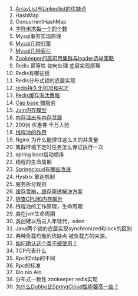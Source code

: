 1. [ArrayList与Linkedlist的优缺点](java/ArrayList与Linkedlist的优缺点.MD)
2. HashMap
3. ConcurrentHashMap
4. [字符串求每一个的个数](java/字符串求每一个的个数.MD)
5. Mysql事务实现原理
6. [Mysql几种引擎](mysql/mysql几种存储引擎介绍.MD)
7. [Mysql几种索引](mysql/mysql几种索引类型.MD)
8. [Zookeeper的高可用集群与leader选举策略](zookeeper/Zookeeper的高可用集群与leader选举策略.MD)
9. Redis 幂等性 如何处理 底层实现原理
1. Redis有哪些锁
1. Redis分布式锁的底层实现
1. [redis持久化RDB和AOF](redis/redis持久化RDB和AOF.MD)
1. [Redis缓存淘汰策略](redis/Redis缓存淘汰策略.MD)
1. [Cap base 微服务](microservices/CAP分别代表什么.MD)
1. [Jvm内存模型](jvm/JVM内存模型.MD)
1. [内存溢出与内存泄漏](jvm/内存溢出与内存泄漏.MD)
1. 200张 优惠券 千万人抢
1. [线程池的作用](java/线程池优缺点.MD)
1. Nginx 为什么能撑住这么大的并发量
1. 集群环境下定时任务怎么保证执行一次
1. spring boot启动顺序
1. 线程的生命周期
1. [Springcloud有哪些改进](springcloud/Springcloud有哪些改进.MD)
1. Hystrix 重连机制
1. 服务拆分规则
1. [缓存雪崩，缓存穿透解决方案](https://www.cnblogs.com/jinjiangongzuoshi/p/5240280.html)
1. [排查CPU和内存飙升](jvm/jstack.MD)
1. 线程池的工作原理，生命周期
1. 类在jvm生命周期
1. 类创建以后进入年轻代，eden
1. Java两个锁的底层实现synchronized和lock的区别
1. 两种负载均衡的优缺点
   被负载方的来源。
1. [如何确认这个类不被使用？](jvm/如何确认这个类不被使用.MD)
1. TCP代表什么
1. Rpc和http的不同
1. Rpc的标准
1. Bio nio Aio 
1. 分布式一致性 zookeeper redis实现
1. [为什么Dubbo比SpringCloud性能要高一些？](springcloud/为什么Dubbo比SpringCloud性能要高一些.MD)